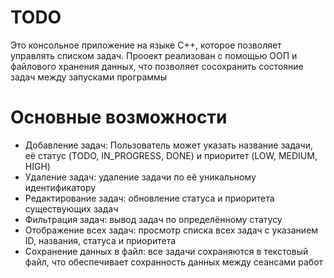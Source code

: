 # TODO
Это консольное приложение на языке  С++, которое позволяет управлять списком задач. Прооект реализован с помощью ООП и файлового хранения данных, что позволяет сосохранить состояние задач между запусками программы
# Основные возможности
- Добавление задач: Пользователь может указать название задачи, её статус (TODO, IN_PROGRESS, DONE) и приоритет (LOW, MEDIUM, HIGH)
- Удаление задач: удаление задачи по её уникальному идентификатору
- Редактирование задач: обновление статуса и приоритета существующих задач
- Фильтрация задач: вывод задач по определённому статусу
- Отображение всех задач: просмотр списка всех задач с указанием ID, названия, статуса и приоритета
- Сохранение данных в файл: все задачи сохраняются в текстовый файл, что обеспечивает сохранность данных между сеансами работ 
